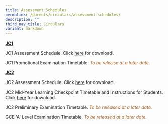 ```yaml
---
title: Assessment Schedules
permalink: /parents/circulars/assessment-schedules/
description: ""
third_nav_title: Circulars
variant: markdown
---
```

**<u>JC1</u>**

JC1 Assessment Schedule. Click&nbsp;<a target="_blank" href="/files/Assessment/2025_jc1_assessment_schedule.pdf">here</a>&nbsp;for download.

[<em>To be released at a later date.</em>]:#

JC1 Promotional Examination Timetable. <font color="#A96324"><em>To be release at a later date.</em></font>

[Click&nbsp;<a target="_blank" href="/files/Assessment/2024_jc1_promotional_exam_schedule.pdf">here</a>&nbsp;for download.]:#

**<u>JC2</u>**

JC2 Assessment Schedule. Click&nbsp;<a target="_blank" href="/files/Assessment/jc2_ass_schedule_updated_10_feb.pdf">here</a>&nbsp;for download.

[<font color="#A96324"><em>To be release at a later date.</em></font>]:#



JC2 Mid-Year Learning Checkpoint Timetable and Instructions for Students. Click&nbsp;<a target="_blank" href="/files/Assessment/2025_jc2_mylcp__timetable.pdf">here</a>&nbsp;for download.

[<font color="#A96324"><em>To be released at a later date.</em></font>]:#


  
JC2 Preliminary Examination Timetable. <font color="#A96324"><em>To be released at a later date.</em></font>

[Click&nbsp;<a target="_blank" href="/files/Assessment/2024_jc2_prelim_exam_timetable.pdf">here</a>&nbsp;for download.]:#


GCE 'A' Level Examination Timetable. <font color="#A96324"><em>To be released at a later date.</em></font>

[<font color="#A96324"><em>To be released at a later date.</em></font>]:#